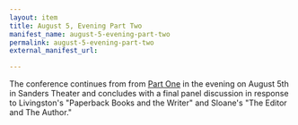 ```yaml
---
layout: item
title: August 5, Evening Part Two
manifest_name: august-5-evening-part-two
permalink: august-5-evening-part-two
external_manifest_url: 

---
```

The conference continues from from <a href="https://tanyaclement.github.io/harvard1953/august-5-evening-part-one">Part One</a> in the evening on August 5th in Sanders Theater and concludes with a final panel discussion in response to Livingston's "Paperback Books and the Writer" and Sloane's "The Editor and The Author." 
